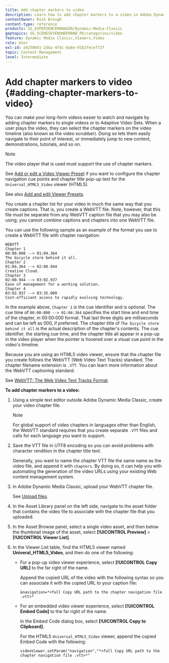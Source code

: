 ```yaml
---
title: Add chapter markers to video
description: Learn how to add chapter markers to a video in Adobe Dynamic Media Classic.
contentOwner: Rick Brough
content-type: reference
products: SG_EXPERIENCEMANAGER/Dynamic-Media-Classic
geptopics: SG_SCENESEVENONDEMAND_PK/categories/video
feature: Dynamic Media Classic,Viewers,Video
role: User
exl-id: a9250841-2dba-4fdc-8a6e-91b2fecef72f
topic: Content Management
level: Intermediate
---
```

# Add chapter markers to video {#adding-chapter-markers-to-video}

You can make your long-form videos easier to watch and navigate by adding chapter markers to single videos or to Adaptive Video Sets. When a user plays the video, they can select the chapter markers on the video timeline (also known as the video scrubber). Doing so lets them easily navigate to their point of interest, or immediately jump to new content, demonstrations, tutorials, and so on.

>[!NOTE]
>
>The video player that is used must support the use of chapter markers.

See [Add or edit a Video Viewer Preset](previewing-videos-video-viewer.md#adding_or_editing_a_video_viewer_preset) if you want to configure the chapter navigation cue points and chapter title pop-up text for the `Universal_HTML5_Video` viewer (HTML5).

See also [Add and edit Viewer Presets](application-setup.md#adding_and_editing_viewer_presets).

You create a chapter list for your video in much the same way that you create captions. That is, you create a WebVTT file. Note, however, that this file must be separate from any WebVTT caption file that you may also be using; you cannot combine captions and chapters into one WebVTT file.

You can use the following sample as an example of the format you use to create a WebVTT file with chapter navigation:

```as3
WEBVTT 
Chapter 1 
00:00.000 --> 01:04.364 
The bicycle store behind it all. 
Chapter 2 
01:04.364 --> 02:00.944 
Creative Cloud. 
Chapter 3 
02:00.944 --> 03:02.937 
Ease of management for a working solution. 
Chapter 4 
03:02.937 --> 03:35.000 
Cost-efficient access to rapidly evolving technology.
```

In the example above, `Chapter 1` is the cue identifier and is optional. The cue time of `00:00:000 --> 01:04:364` specifies the start time and end time of the chapter, in 00:00:000 format. That last three digits are milliseconds and can be left as 000, if preferred. The chapter title of `The bicycle store behind it all` is the actual description of the chapter's contents. The cue identifier, the starting cue time, and the chapter title all appear in a pop-up in the video player when the pointer is hovered over a visual cue point in the video's timeline.

Because you are using an HTML5 video viewer, ensure that the chapter file you create follows the WebVTT (Web Video Text Tracks) standard. The chapter filename extension is `.VTT`. You can learn more information about the WebVTT captioning standard.

See [WebVTT: The Web Video Text Tracks Format](https://w3c.github.io/webvtt/).

**To add chapter markers to a video:**

1. Using a simple text editor outside Adobe Dynamic Media Classic, create your video chapter file.

   >[!NOTE]
   >
   >For global support of video chapters in languages other than English, the WebVTT standard requires that you create separate `.VTT` files and calls for each language you want to support.

1. Save the VTT file in UTF8 encoding so you can avoid problems with character rendition in the chapter title text.

   Generally, you want to name the chapter VTT file the same name as the video file, and append it with `chapters`. By doing so, it can help you with automating the generation of the video URLs using your existing Web content management system.

1. In Adobe Dynamic Media Classic, upload your WebVTT chapter file.

   See [Upload files](uploading-files.md#uploading_files).

1. In the Asset Library panel on the left side, navigate to the asset folder that contains the video file to associate with the chapter file that you uploaded.
1. In the Asset Browse panel, select a single video asset, and then below the thumbnail image of the asset, select **[!UICONTROL Preview]** > **[!UICONTROL Viewer List]**.
1. In the Viewer List table, find the HTML5 viewer named **Univeral_HTML5_Video**, and then do one of the following:

    * For a pop-up video viewer experience, select **[!UICONTROL Copy URL]** to the far right of the name.

      Append the copied URL of the video with the following syntax so you can associate it with the copied URL to your caption file:

      `&navigation=*<full Copy URL path to the chapter navigation file .vtt>*`

    * For an embedded video viewer experience, select **[!UICONTROL Embed Code]** to the far right of the name.

      In the Embed Code dialog box, select **[!UICONTROL Copy to Clipboard]**.

      For the HTML5 `Universal_HTML5_Video` viewer, append the copied Embed Code with the following:

      `videoViewer.setParam("navigation","*<full Copy URL path to the chapter navigation file .vtt>*"`

